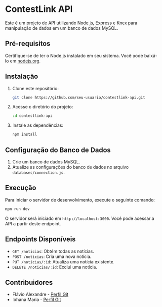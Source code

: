 
# ContestLink API

Este é um projeto de API utilizando Node.js, Express e Knex para manipulação de dados em um banco de dados MySQL.

## Pré-requisitos

Certifique-se de ter o Node.js instalado em seu sistema. Você pode baixá-lo em [nodejs.org](https://nodejs.org/).

## Instalação

1. Clone este repositório:

   ```bash
   git clone https://github.com/seu-usuario/contestlink-api.git
   ```

2. Acesse o diretório do projeto:

   ```bash
   cd contestlink-api
   ```

3. Instale as dependências:

   ```bash
   npm install
   ```

## Configuração do Banco de Dados

1. Crie um banco de dados MySQL.
2. Atualize as configurações do banco de dados no arquivo `databases/connection.js`.

## Execução

Para iniciar o servidor de desenvolvimento, execute o seguinte comando:

```bash
npm run dev
```

O servidor será iniciado em `http://localhost:3000`. Você pode acessar a API a partir deste endpoint.

## Endpoints Disponíveis

- `GET /noticias`: Obtém todas as notícias.
- `POST /noticias`: Cria uma nova notícia.
- `PUT /noticias/:id`: Atualiza uma notícia existente.
- `DELETE /noticias/:id`: Exclui uma notícia.

## Contribuidores
- Flávio Alexandre - [Perfil Git](https://github.com/ClarkAshida)
- Iohana Maria - [Perfil Git](https://github.com/IohanaViterbino)
